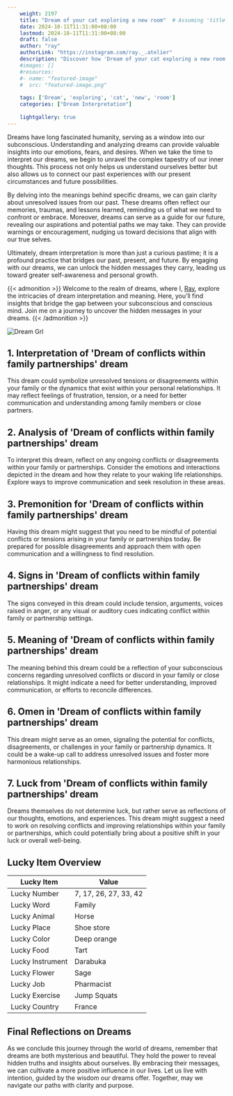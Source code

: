 ```yaml
---
    weight: 2197
    title: "Dream of your cat exploring a new room"  # Assuming 'title' column exists
    date: 2024-10-11T11:31:00+08:00
    lastmod: 2024-10-11T11:31:00+08:00
    draft: false
    author: "ray"
    authorLink: "https://instagram.com/ray._.atelier"
    description: "Discover how 'Dream of your cat exploring a new room' can interpret your future and uncover its significant meanings in your life."
    #images: []
    #resources:
    #- name: "featured-image"
    #  src: "featured-image.png"
    
    tags: ['Dream', 'exploring', 'cat', 'new', 'room']
    categories: ["Dream Interpretation"]
    
    lightgallery: true
---
```

    
Dreams have long fascinated humanity, serving as a window into our subconscious. Understanding and analyzing dreams can provide valuable insights into our emotions, fears, and desires. When we take the time to interpret our dreams, we begin to unravel the complex tapestry of our inner thoughts. This process not only helps us understand ourselves better but also allows us to connect our past experiences with our present circumstances and future possibilities.

By delving into the meanings behind specific dreams, we can gain clarity about unresolved issues from our past. These dreams often reflect our memories, traumas, and lessons learned, reminding us of what we need to confront or embrace. Moreover, dreams can serve as a guide for our future, revealing our aspirations and potential paths we may take. They can provide warnings or encouragement, nudging us toward decisions that align with our true selves.

Ultimately, dream interpretation is more than just a curious pastime; it is a profound practice that bridges our past, present, and future. By engaging with our dreams, we can unlock the hidden messages they carry, leading us toward greater self-awareness and personal growth.

{{< admonition >}}
Welcome to the realm of dreams, where I, [Ray](https://instagram.com/ray._.atelier), explore the intricacies of dream interpretation and meaning. Here, you’ll find insights that bridge the gap between your subconscious and conscious mind. Join me on a journey to uncover the hidden messages in your dreams.
{{< /admonition >}}

![Dream Grl](https://cdn.pixabay.com/photo/2017/11/02/03/35/gothic-2910057_1280.jpg "Dream Grl")

## 1. Interpretation of 'Dream of conflicts within family partnerships' dream
 This dream could symbolize unresolved tensions or disagreements within your family or the dynamics that exist within your personal relationships. It may reflect feelings of frustration, tension, or a need for better communication and understanding among family members or close partners.

## 2. Analysis of 'Dream of conflicts within family partnerships' dream
 To interpret this dream, reflect on any ongoing conflicts or disagreements within your family or partnerships. Consider the emotions and interactions depicted in the dream and how they relate to your waking life relationships. Explore ways to improve communication and seek resolution in these areas.

## 3. Premonition for 'Dream of conflicts within family partnerships' dream
 Having this dream might suggest that you need to be mindful of potential conflicts or tensions arising in your family or partnerships today. Be prepared for possible disagreements and approach them with open communication and a willingness to find resolution.

## 4. Signs in 'Dream of conflicts within family partnerships' dream
 The signs conveyed in this dream could include tension, arguments, voices raised in anger, or any visual or auditory cues indicating conflict within family or partnership settings.

## 5. Meaning of 'Dream of conflicts within family partnerships' dream
 The meaning behind this dream could be a reflection of your subconscious concerns regarding unresolved conflicts or discord in your family or close relationships. It might indicate a need for better understanding, improved communication, or efforts to reconcile differences.

## 6. Omen in 'Dream of conflicts within family partnerships' dream
 This dream might serve as an omen, signaling the potential for conflicts, disagreements, or challenges in your family or partnership dynamics. It could be a wake-up call to address unresolved issues and foster more harmonious relationships.

## 7. Luck from 'Dream of conflicts within family partnerships' dream
 Dreams themselves do not determine luck, but rather serve as reflections of our thoughts, emotions, and experiences. This dream might suggest a need to work on resolving conflicts and improving relationships within your family or partnerships, which could potentially bring about a positive shift in your luck or overall well-being.

## Lucky Item Overview
| Lucky Item          | Value              |
|---------------|--------------------|
| Lucky Number        | 7, 17, 26, 27, 33, 42  |
| Lucky Word          | Family |
| Lucky Animal        | Horse |
| Lucky Place         | Shoe store     |
| Lucky Color         | Deep orange     |
| Lucky Food          | Tart      |
| Lucky Instrument    | Darabuka |
| Lucky Flower        | Sage    |
| Lucky Job           | Pharmacist       |
| Lucky Exercise      | Jump Squats  |
| Lucky Country       | France    |


##  Final Reflections on Dreams

As we conclude this journey through the world of dreams, remember that dreams are both mysterious and beautiful. They hold the power to reveal hidden truths and insights about ourselves. By embracing their messages, we can cultivate a more positive influence in our lives. Let us live with intention, guided by the wisdom our dreams offer. Together, may we navigate our paths with clarity and purpose.

